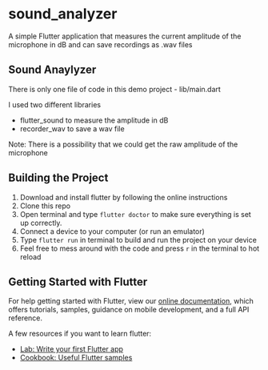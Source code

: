 # sound_analyzer
A simple Flutter application that measures the current amplitude of the microphone in dB and can save recordings as .wav files

## Sound Anaylyzer
There is only one file of code in this demo project - lib/main.dart

I used two different libraries
 * flutter_sound to measure the amplitude in dB
 * recorder_wav to save a wav file

Note: There is a possibility that we could get the raw amplitude of the microphone

## Building the Project
1. Download and install flutter by following the online instructions
2. Clone this repo
2. Open terminal and type ```flutter doctor``` to make sure everything is set up correctly.
2. Connect a device to your computer (or run an emulator)
2. Type ```flutter run``` in terminal to build and run the project on your device
2. Feel free to mess around with the code and press ```r``` in the terminal to hot reload

## Getting Started with Flutter

For help getting started with Flutter, view our
[online documentation](https://flutter.dev/docs), which offers tutorials,
samples, guidance on mobile development, and a full API reference.

A few resources if you want to learn flutter:
- [Lab: Write your first Flutter app](https://flutter.dev/docs/get-started/codelab)
- [Cookbook: Useful Flutter samples](https://flutter.dev/docs/cookbook)
